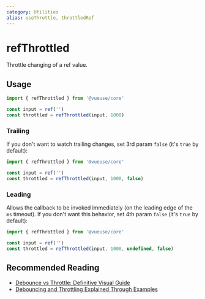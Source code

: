 ```yaml
---
category: Utilities
alias: useThrottle, throttledRef
---
```


# refThrottled

Throttle changing of a ref value.

## Usage

```js
import { refThrottled } from '@vueuse/core'

const input = ref('')
const throttled = refThrottled(input, 1000)
```

### Trailing

If you don't want to watch trailing changes, set 3rd param `false` (it's `true` by default):

```js
import { refThrottled } from '@vueuse/core'

const input = ref('')
const throttled = refThrottled(input, 1000, false)
```

### Leading

Allows the callback to be invoked immediately (on the leading edge of the `ms` timeout). If you don't want this behavior, set 4th param `false` (it's `true` by default):

```js
import { refThrottled } from '@vueuse/core'

const input = ref('')
const throttled = refThrottled(input, 1000, undefined, false)
```

## Recommended Reading

- [Debounce vs Throttle: Definitive Visual Guide](https://redd.one/blog/debounce-vs-throttle)
- [Debouncing and Throttling Explained Through Examples](https://css-tricks.com/debouncing-throttling-explained-examples/)
